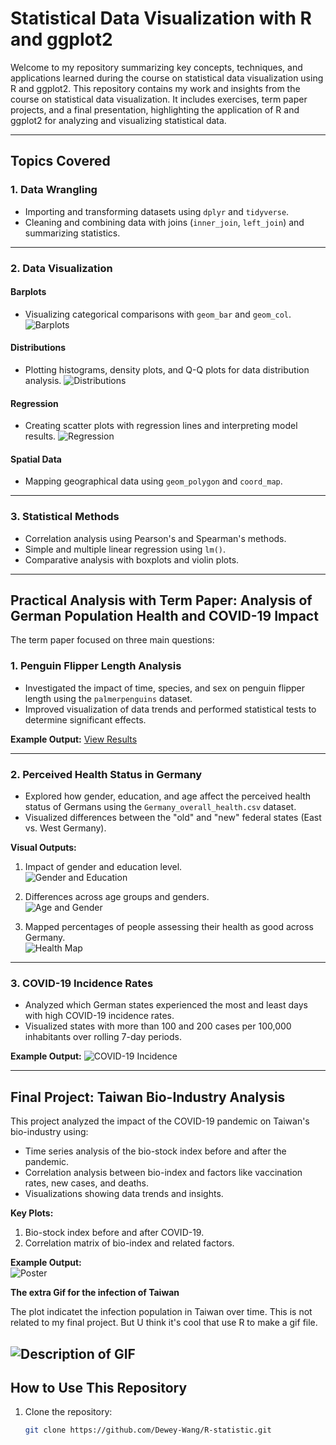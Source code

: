 # Statistical Data Visualization with R and ggplot2

Welcome to my repository summarizing key concepts, techniques, and applications learned during the course on statistical data visualization using R and ggplot2. This repository contains my work and insights from the course on statistical data visualization. It includes exercises, term paper projects, and a final presentation, highlighting the application of R and ggplot2 for analyzing and visualizing statistical data.

---

## **Topics Covered**

### **1. Data Wrangling**
- Importing and transforming datasets using `dplyr` and `tidyverse`.
- Cleaning and combining data with joins (`inner_join`, `left_join`) and summarizing statistics.

---

### **2. Data Visualization**
#### Barplots  
- Visualizing categorical comparisons with `geom_bar` and `geom_col`.
   ![Barplots](./final%20project/figures/Rplot12.png)

#### Distributions  
- Plotting histograms, density plots, and Q-Q plots for data distribution analysis.
   ![Distributions](./Distributions/figures/example-plot1-1.png)

#### Regression  
- Creating scatter plots with regression lines and interpreting model results.
  ![Regression](./Multiple%20Linear%20Regression/figures/example-unnamed-chunk-4-1.png)
  
#### Spatial Data  
- Mapping geographical data using `geom_polygon` and `coord_map`.

---

### **3. Statistical Methods**
- Correlation analysis using Pearson's and Spearman's methods.
- Simple and multiple linear regression using `lm()`.
- Comparative analysis with boxplots and violin plots.

---

## **Practical Analysis with Term Paper: Analysis of German Population Health and COVID-19 Impact**

The term paper focused on three main questions:

### **1. Penguin Flipper Length Analysis**
- Investigated the impact of time, species, and sex on penguin flipper length using the `palmerpenguins` dataset.
- Improved visualization of data trends and performed statistical tests to determine significant effects.

**Example Output:**
[View Results](./Practical%20term%20paper/final-Q1.html)

---

### **2. Perceived Health Status in Germany**
- Explored how gender, education, and age affect the perceived health status of Germans using the `Germany_overall_health.csv` dataset.
- Visualized differences between the "old" and "new" federal states (East vs. West Germany).

**Visual Outputs:**
1. Impact of gender and education level.  
   ![Gender and Education](./Practical%20term%20paper/figures/example-unnamed-chunk-3-1.png)

2. Differences across age groups and genders.  
   ![Age and Gender](./Practical%20term%20paper/figures/example-unnamed-chunk-5-1.png)

3. Mapped percentages of people assessing their health as good across Germany.  
   ![Health Map](./Practical%20term%20paper/figures/example-unnamed-chunk-8-1.png)

---

### **3. COVID-19 Incidence Rates**
- Analyzed which German states experienced the most and least days with high COVID-19 incidence rates.
- Visualized states with more than 100 and 200 cases per 100,000 inhabitants over rolling 7-day periods.

**Example Output:**
![COVID-19 Incidence](./Practical%20term%20paper/figures/example-unnamed-chunk-6-1.png)

---

## **Final Project: Taiwan Bio-Industry Analysis**
This project analyzed the impact of the COVID-19 pandemic on Taiwan's bio-industry using:
- Time series analysis of the bio-stock index before and after the pandemic.
- Correlation analysis between bio-index and factors like vaccination rates, new cases, and deaths.
- Visualizations showing data trends and insights.

**Key Plots:**
1. Bio-stock index before and after COVID-19.  
2. Correlation matrix of bio-index and related factors.  

**Example Output:**  
![Poster](./final%20project/presentation/poster.png)

**The extra Gif for the infection of Taiwan**

The plot indicatet the infection population in Taiwan over time. This is not related to my final project. But U think it's cool that use R to make a gif file.

![Description of GIF](./final%20project/figures/Taiwan.gif)
---

## **How to Use This Repository**
1. Clone the repository:
   ```bash
   git clone https://github.com/Dewey-Wang/R-statistic.git
